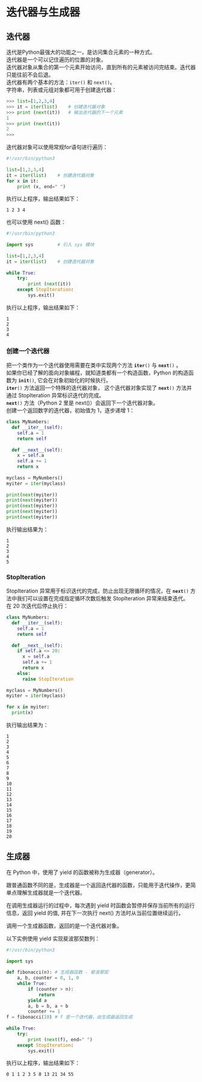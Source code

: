 # 迭代器与生成器

## 迭代器
迭代是Python最强大的功能之一，是访问集合元素的一种方式。  
迭代器是一个可以记住遍历的位置的对象。  
迭代器对象从集合的第一个元素开始访问，直到所有的元素被访问完结束。迭代器只能往前不会后退。  
迭代器有两个基本的方法：<code>iter()</code> 和 <code>next()</code>。  
字符串，列表或元组对象都可用于创建迭代器：
```python
>>> list=[1,2,3,4]
>>> it = iter(list)    # 创建迭代器对象
>>> print (next(it))   # 输出迭代器的下一个元素
1
>>> print (next(it))
2
>>>
```
迭代器对象可以使用常规for语句进行遍历：
```python
#!/usr/bin/python3
 
list=[1,2,3,4]
it = iter(list)    # 创建迭代器对象
for x in it:
    print (x, end=" ")
```
执行以上程序，输出结果如下：
```
1 2 3 4
```
也可以使用 next() 函数：

```python
#!/usr/bin/python3
 
import sys         # 引入 sys 模块
 
list=[1,2,3,4]
it = iter(list)    # 创建迭代器对象
 
while True:
    try:
        print (next(it))
    except StopIteration:
        sys.exit()
```
执行以上程序，输出结果如下：
```
1
2
3
4
```

### **创建一个迭代器**
把一个类作为一个迭代器使用需要在类中实现两个方法 <code>__iter__()</code> 与 <code>__next__()</code> 。  
如果你已经了解的面向对象编程，就知道类都有一个构造函数，Python 的构造函数为 <code>__init__()</code>, 它会在对象初始化的时候执行。  
<code>__iter__()</code> 方法返回一个特殊的迭代器对象， 这个迭代器对象实现了 <code>__next__()</code> 方法并通过 StopIteration 异常标识迭代的完成。  
<code>__next__()</code> 方法（Python 2 里是 next()）会返回下一个迭代器对象。  
创建一个返回数字的迭代器，初始值为 1，逐步递增 1：

```python
class MyNumbers:
  def __iter__(self):
    self.a = 1
    return self
 
  def __next__(self):
    x = self.a
    self.a += 1
    return x
 
myclass = MyNumbers()
myiter = iter(myclass)
 
print(next(myiter))
print(next(myiter))
print(next(myiter))
print(next(myiter))
print(next(myiter))
```
执行输出结果为：
```
1
2
3
4
5
```

### **StopIteration**
StopIteration 异常用于标识迭代的完成，防止出现无限循环的情况，在 <code>__next__()</code> 方法中我们可以设置在完成指定循环次数后触发 StopIteration 异常来结束迭代。  
在 20 次迭代后停止执行：
```python
class MyNumbers:
  def __iter__(self):
    self.a = 1
    return self
 
  def __next__(self):
    if self.a <= 20:
      x = self.a
      self.a += 1
      return x
    else:
      raise StopIteration
 
myclass = MyNumbers()
myiter = iter(myclass)
 
for x in myiter:
  print(x)
```
执行输出结果为：
```
1
2
3
4
5
6
7
8
9
10
11
12
13
14
15
16
17
18
19
20
```

## 生成器
在 Python 中，使用了 yield 的函数被称为生成器（generator）。

跟普通函数不同的是，生成器是一个返回迭代器的函数，只能用于迭代操作，更简单点理解生成器就是一个迭代器。

在调用生成器运行的过程中，每次遇到 yield 时函数会暂停并保存当前所有的运行信息，返回 yield 的值, 并在下一次执行 next() 方法时从当前位置继续运行。

调用一个生成器函数，返回的是一个迭代器对象。

以下实例使用 yield 实现斐波那契数列：

```python
#!/usr/bin/python3
 
import sys
 
def fibonacci(n): # 生成器函数 - 斐波那契
    a, b, counter = 0, 1, 0
    while True:
        if (counter > n): 
            return
        yield a
        a, b = b, a + b
        counter += 1
f = fibonacci(10) # f 是一个迭代器，由生成器返回生成
 
while True:
    try:
        print (next(f), end=" ")
    except StopIteration:
        sys.exit()
```
执行以上程序，输出结果如下：
```
0 1 1 2 3 5 8 13 21 34 55
```